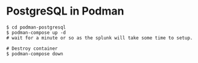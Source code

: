 # PostgreSQL in Podman

```shell
$ cd podman-postgresql
$ podman-compose up -d
# wait for a minute or so as the splunk will take some time to setup.

# Destroy container
$ podman-compose down
```
